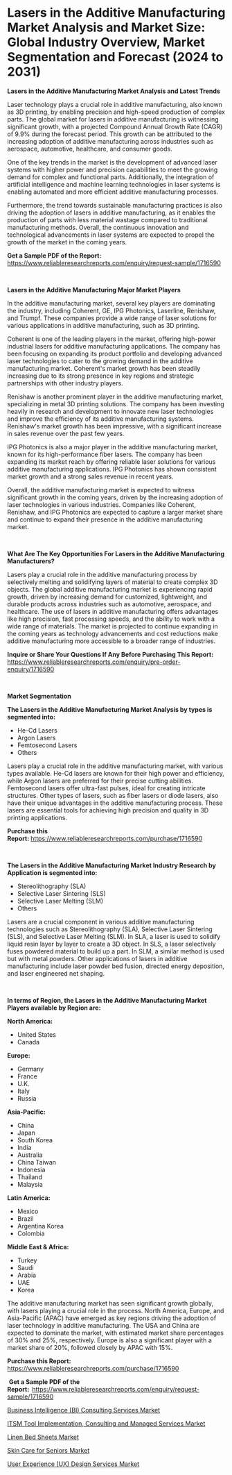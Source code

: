 <p><h1>Lasers in the Additive Manufacturing Market Analysis and Market Size: Global Industry Overview, Market Segmentation and Forecast (2024 to 2031)</h1></p><p><strong>Lasers in the Additive Manufacturing Market Analysis and Latest Trends</strong></p>
<p><p>Laser technology plays a crucial role in additive manufacturing, also known as 3D printing, by enabling precision and high-speed production of complex parts. The global market for lasers in additive manufacturing is witnessing significant growth, with a projected Compound Annual Growth Rate (CAGR) of 9.9% during the forecast period. This growth can be attributed to the increasing adoption of additive manufacturing across industries such as aerospace, automotive, healthcare, and consumer goods.</p><p>One of the key trends in the market is the development of advanced laser systems with higher power and precision capabilities to meet the growing demand for complex and functional parts. Additionally, the integration of artificial intelligence and machine learning technologies in laser systems is enabling automated and more efficient additive manufacturing processes.</p><p>Furthermore, the trend towards sustainable manufacturing practices is also driving the adoption of lasers in additive manufacturing, as it enables the production of parts with less material wastage compared to traditional manufacturing methods. Overall, the continuous innovation and technological advancements in laser systems are expected to propel the growth of the market in the coming years.</p></p>
<p><strong>Get a Sample PDF of the Report:&nbsp;</strong> <a href="https://www.reliableresearchreports.com/enquiry/request-sample/1716590">https://www.reliableresearchreports.com/enquiry/request-sample/1716590</a></p>
<p>&nbsp;</p>
<p><strong>Lasers in the Additive Manufacturing Major Market Players</strong></p>
<p><p>In the additive manufacturing market, several key players are dominating the industry, including Coherent, GE, IPG Photonics, Laserline, Renishaw, and Trumpf. These companies provide a wide range of laser solutions for various applications in additive manufacturing, such as 3D printing.</p><p>Coherent is one of the leading players in the market, offering high-power industrial lasers for additive manufacturing applications. The company has been focusing on expanding its product portfolio and developing advanced laser technologies to cater to the growing demand in the additive manufacturing market. Coherent's market growth has been steadily increasing due to its strong presence in key regions and strategic partnerships with other industry players.</p><p>Renishaw is another prominent player in the additive manufacturing market, specializing in metal 3D printing solutions. The company has been investing heavily in research and development to innovate new laser technologies and improve the efficiency of its additive manufacturing systems. Renishaw's market growth has been impressive, with a significant increase in sales revenue over the past few years.</p><p>IPG Photonics is also a major player in the additive manufacturing market, known for its high-performance fiber lasers. The company has been expanding its market reach by offering reliable laser solutions for various additive manufacturing applications. IPG Photonics has shown consistent market growth and a strong sales revenue in recent years.</p><p>Overall, the additive manufacturing market is expected to witness significant growth in the coming years, driven by the increasing adoption of laser technologies in various industries. Companies like Coherent, Renishaw, and IPG Photonics are expected to capture a larger market share and continue to expand their presence in the additive manufacturing market.</p></p>
<p>&nbsp;</p>
<p><strong>What Are The Key Opportunities For Lasers in the Additive Manufacturing Manufacturers?</strong></p>
<p><p>Lasers play a crucial role in the additive manufacturing process by selectively melting and solidifying layers of material to create complex 3D objects. The global additive manufacturing market is experiencing rapid growth, driven by increasing demand for customized, lightweight, and durable products across industries such as automotive, aerospace, and healthcare. The use of lasers in additive manufacturing offers advantages like high precision, fast processing speeds, and the ability to work with a wide range of materials. The market is projected to continue expanding in the coming years as technology advancements and cost reductions make additive manufacturing more accessible to a broader range of industries.</p></p>
<p><strong>Inquire or Share Your Questions If Any Before Purchasing This Report:</strong> <a href="https://www.reliableresearchreports.com/enquiry/pre-order-enquiry/1716590">https://www.reliableresearchreports.com/enquiry/pre-order-enquiry/1716590</a></p>
<p>&nbsp;</p>
<p><strong>Market Segmentation</strong></p>
<p><strong>The Lasers in the Additive Manufacturing Market Analysis by types is segmented into:</strong></p>
<p><ul><li>He-Cd Lasers</li><li>Argon Lasers</li><li>Femtosecond Lasers</li><li>Others</li></ul></p>
<p><p>Lasers play a crucial role in the additive manufacturing market, with various types available. He-Cd lasers are known for their high power and efficiency, while Argon lasers are preferred for their precise cutting abilities. Femtosecond lasers offer ultra-fast pulses, ideal for creating intricate structures. Other types of lasers, such as fiber lasers or diode lasers, also have their unique advantages in the additive manufacturing process. These lasers are essential tools for achieving high precision and quality in 3D printing applications.</p></p>
<p><strong>Purchase this Report:&nbsp;</strong><a href="https://www.reliableresearchreports.com/purchase/1716590">https://www.reliableresearchreports.com/purchase/1716590</a></p>
<p>&nbsp;</p>
<p><strong>The Lasers in the Additive Manufacturing Market Industry Research by Application is segmented into:</strong></p>
<p><ul><li>Stereolithography (SLA)</li><li>Selective Laser Sintering (SLS)</li><li>Selective Laser Melting (SLM)</li><li>Others</li></ul></p>
<p><p>Lasers are a crucial component in various additive manufacturing technologies such as Stereolithography (SLA), Selective Laser Sintering (SLS), and Selective Laser Melting (SLM). In SLA, a laser is used to solidify liquid resin layer by layer to create a 3D object. In SLS, a laser selectively fuses powdered material to build up a part. In SLM, a similar method is used but with metal powders. Other applications of lasers in additive manufacturing include laser powder bed fusion, directed energy deposition, and laser engineered net shaping.</p></p>
<p>&nbsp;</p>
<p><strong>In terms of Region, the Lasers in the Additive Manufacturing Market Players available by Region are:</strong></p>
<p>
    <p> <strong> North America: </strong>
        <ul>
            <li>United States</li>
            <li>Canada</li>
        </ul>
        </p> 
    <p> <strong> Europe: </strong>
        <ul>
            <li>Germany</li>
            <li>France</li>
            <li>U.K.</li>
            <li>Italy</li>
            <li>Russia</li>
        </ul>
        </p> 
    <p> <strong> Asia-Pacific: </strong>
        <ul>
            <li>China</li>
            <li>Japan</li>
            <li>South Korea</li>
            <li>India</li>
            <li>Australia</li>
            <li>China Taiwan</li>
            <li>Indonesia</li>
            <li>Thailand</li>
            <li>Malaysia</li>
        </ul>
        </p> 
    <p> <strong> Latin America: </strong>
        <ul>
            <li>Mexico</li>
            <li>Brazil</li>
            <li>Argentina Korea</li>
            <li>Colombia</li>
        </ul>
        </p> 
    <p> <strong> Middle East & Africa: </strong>
        <ul>
            <li>Turkey</li>
            <li>Saudi</li>
            <li>Arabia</li>
            <li>UAE</li>
            <li>Korea</li>
        </ul>
    </p>
    </p>
<p><p>The additive manufacturing market has seen significant growth globally, with lasers playing a crucial role in the process. North America, Europe, and Asia-Pacific (APAC) have emerged as key regions driving the adoption of laser technology in additive manufacturing. The USA and China are expected to dominate the market, with estimated market share percentages of 30% and 25%, respectively. Europe is also a significant player with a market share of 20%, followed closely by APAC with 15%.</p></p>
<p><strong>Purchase this Report: </strong><a href="https://www.reliableresearchreports.com/purchase/1716590">https://www.reliableresearchreports.com/purchase/1716590</a></p>
<p>&nbsp;<strong>Get a Sample PDF of the Report:&nbsp;&nbsp;</strong><a href="https://www.reliableresearchreports.com/enquiry/request-sample/1716590">https://www.reliableresearchreports.com/enquiry/request-sample/1716590</a></p>
<p><strong></strong></p>
<p><p><a href="https://medium.com/@linabernier/business-intelligence-bi-consulting-services-market-trends-and-market-analysis-forecasted-for-47246904975c">Business Intelligence (BI) Consulting Services Market</a></p><p><a href="https://medium.com/@linabernier/itsm-tool-implementation-consulting-and-managed-services-market-the-key-to-successful-business-66f99198589c">ITSM Tool Implementation, Consulting and Managed Services Market</a></p><p><a href="https://github.com/beatblasta/Market-Research-Report-List-2/blob/main/linen-bed-sheets-market.md">Linen Bed Sheets Market</a></p><p><a href="https://github.com/shotows/Market-Research-Report-List-1/blob/main/skin-care-for-seniors-market.md">Skin Care for Seniors Market</a></p><p><a href="https://medium.com/@linabernier/analyzing-user-experience-ux-design-services-market-global-industry-perspective-and-forecast-782993193367">User Experience (UX) Design Services Market</a></p></p>